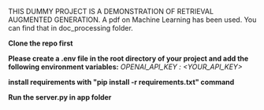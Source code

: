 THIS DUMMY PROJECT IS A DEMONSTRATION OF RETRIEVAL AUGMENTED GENERATION.
A pdf on Machine Learning has been used. You can find that in doc_processing folder.

**Clone the repo first**

**Please create a .env file in the root directory of your project and add the following environment variables:**
*OPENAI_API_KEY : <YOUR_API_KEY>*

**install requirements with "pip install -r requirements.txt" command**

**Run the server.py in app folder**